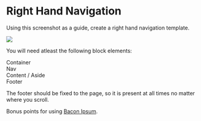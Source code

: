 Right Hand Navigation
=====================

Using this screenshot as a guide, create a right hand navigation template.

<img src = "http://i.imgur.com/E7H2iP1.png">

You will need atleast the following block elements:

Container  
Nav  
Content / Aside  
Footer  

The footer should be fixed to the page, so it is present at all times no matter where you scroll.

Bonus points for using [Bacon Ipsum](http://baconipsum.com/).